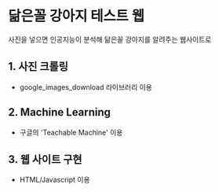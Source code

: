 # 닮은꼴 강아지 테스트 웹

사진을 넣으면 인공지능이 분석해 닮은꼴 강아지를 알려주는 웹사이트로


## 1. 사진 크롤링
* google_images_download 라이브러리 이용

## 2. Machine Learning
* 구글의 'Teachable Machine' 이용

## 3. 웹 사이트 구현
* HTML/Javascript 이용

